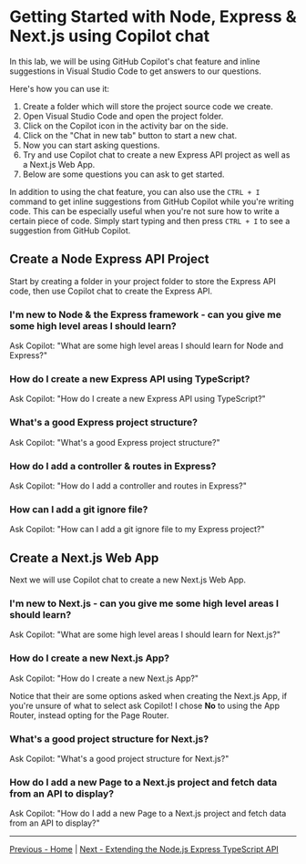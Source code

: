 # Getting Started with Node, Express & Next.js using Copilot chat

In this lab, we will be using GitHub Copilot's chat feature and inline suggestions in Visual Studio Code to get answers to our questions.

Here's how you can use it:

1. Create a folder which will store the project source code we create.
2. Open Visual Studio Code and open the project folder.
3. Click on the Copilot icon in the activity bar on the side.
4. Click on the "Chat in new tab" button to start a new chat.
5. Now you can start asking questions. 
6. Try and use Copilot chat to create a new Express API project as well as a Next.js Web App. 
7. Below are some questions you can ask to get started.

In addition to using the chat feature, you can also use the `CTRL + I` command to get inline suggestions from GitHub Copilot while you're writing code. This can be especially useful when you're not sure how to write a certain piece of code. Simply start typing and then press `CTRL + I` to see a suggestion from GitHub Copilot.

## Create a Node Express API Project
Start by creating a folder in your project folder to store the Express API code, then use Copilot chat to create the Express API.

### I'm new to Node & the Express framework - can you give me some high level areas I should learn?

Ask Copilot: "What are some high level areas I should learn for Node and Express?"

### How do I create a new Express API using TypeScript?

Ask Copilot: "How do I create a new Express API using TypeScript?"

### What's a good Express project structure?

Ask Copilot: "What's a good Express project structure?"

### How do I add a controller & routes in Express?

Ask Copilot: "How do I add a controller and routes in Express?"

### How can I add a git ignore file?

Ask Copilot: "How can I add a git ignore file to my Express project?"

## Create a Next.js Web App
Next we will use Copilot chat to create a new Next.js Web App.

### I'm new to Next.js - can you give me some high level areas I should learn?

Ask Copilot: "What are some high level areas I should learn for Next.js?"

### How do I create a new Next.js App?

Ask Copilot: "How do I create a new Next.js App?"

Notice that their are some options asked when creating the Next.js App, if you're unsure of what to select ask Copilot! I chose **No** to using the App Router, instead opting for the Page Router.

### What's a good project structure for Next.js?

Ask Copilot: "What's a good project structure for Next.js?"

### How do I add a new Page to a Next.js project and fetch data from an API to display?

Ask Copilot: "How do I add a new Page to a Next.js project and fetch data from an API to display?"

---------------
[Previous - Home](README.md) | [Next - Extending the Node.js Express TypeScript API](./02-Step02.md)